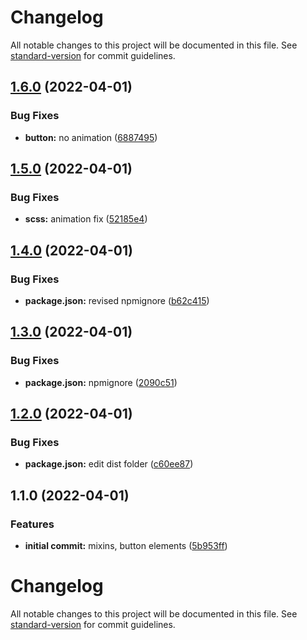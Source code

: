 # Changelog

All notable changes to this project will be documented in this file. See [standard-version](https://github.com/conventional-changelog/standard-version) for commit guidelines.

## [1.6.0](https://github.com/SandyLudosky/Sassy-buttons/compare/v1.5.0...v1.6.0) (2022-04-01)


### Bug Fixes

* **button:** no animation ([6887495](https://github.com/SandyLudosky/Sassy-buttons/commit/6887495618176a0fa3b44c5499d59ca5c50e995f))

## [1.5.0](https://github.com/SandyLudosky/Sassy-buttons/compare/v1.4.0...v1.5.0) (2022-04-01)


### Bug Fixes

* **scss:** animation fix ([52185e4](https://github.com/SandyLudosky/Sassy-buttons/commit/52185e4171187d3c8160b53e5e0e7c293871fc9e))

## [1.4.0](https://github.com/SandyLudosky/Sassy-buttons/compare/v1.3.0...v1.4.0) (2022-04-01)


### Bug Fixes

* **package.json:** revised npmignore ([b62c415](https://github.com/SandyLudosky/Sassy-buttons/commit/b62c415616ca609aef4ef2bcb72c4e6d114de3f2))

## [1.3.0](https://github.com/SandyLudosky/Sassy-buttons/compare/v1.2.0...v1.3.0) (2022-04-01)


### Bug Fixes

* **package.json:** npmignore ([2090c51](https://github.com/SandyLudosky/Sassy-buttons/commit/2090c51c67221b257a323c34e6d0c0634f229ef0))

## [1.2.0](https://github.com/SandyLudosky/Sassy-buttons/compare/v1.1.0...v1.2.0) (2022-04-01)


### Bug Fixes

* **package.json:** edit dist folder ([c60ee87](https://github.com/SandyLudosky/Sassy-buttons/commit/c60ee87cba6d0ee6615fc07b603f5a8c10898494))

## 1.1.0 (2022-04-01)


### Features

* **initial commit:** mixins, button elements ([5b953ff](https://github.com/SandyLudosky/Sassy-buttons/commit/5b953ff80c93880ad919e9c8ed7004d79fd084a2))

# Changelog

All notable changes to this project will be documented in this file. See [standard-version](https://github.com/conventional-changelog/standard-version) for commit guidelines.
